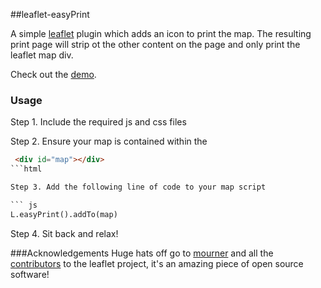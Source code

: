 ##leaflet-easyPrint


A simple [leaflet](www.leafletjs.com) plugin which adds an icon to print the map. The resulting print page will strip ot the other content on the page and only print the leaflet map div.

Check out the [demo](http://rowanwins.github.com/leaflet-easyPrint/).

### Usage
Step 1. Include the required js and css files  

Step 2. Ensure your map is contained within the 
```html
 <div id="map"></div>
```html

Step 3. Add the following line of code to your map script

``` js
L.easyPrint().addTo(map)
```

Step 4. Sit back and relax!

###Acknowledgements
Huge hats off go to [mourner](https://github.com/mourner) and all the [contributors](https://github.com/Leaflet/Leaflet/graphs/contributors) to the leaflet project, it's an amazing piece of open source software!